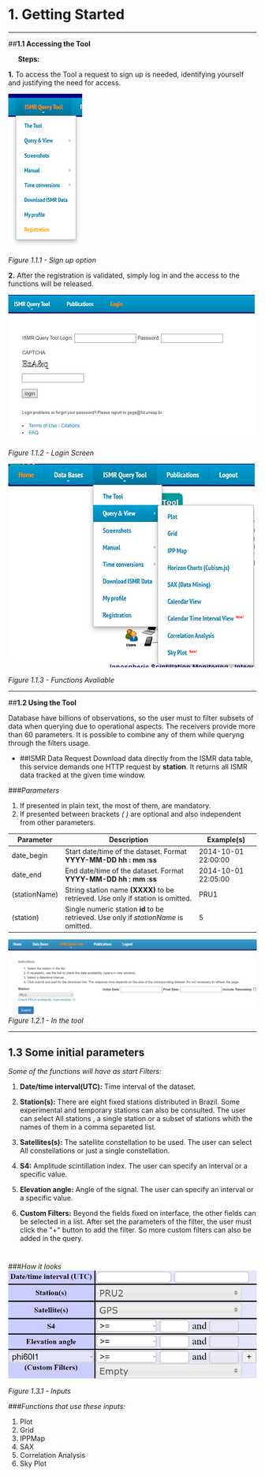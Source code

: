 

# 1. Getting Started

* * *

##**1.1 Accessing the Tool**

&nbsp;&nbsp;&nbsp;&nbsp; **Steps:**

 **1.** To access the Tool a request to sign up is needed, identifying yourself and justifying the need for access.

![SignUp](images/signOp.png)


*Figure 1.1.1 - Sign up option*

 **2.** After the registration is validated, simply log in and the access to the functions will be released.


![Login](images/login.PNG)
  

*Figure 1.1.2 - Login Screen*
 

![Functions](images/functions.png)


*Figure 1.1.3 - Functions Avaliable*

* * *

##**1.2 Using the Tool**

Database have billions of observations, so the user must to filter subsets of data when querying due to operational aspects. The receivers provide more than 60 parameters. It is possible to combine any of them while queryng through the filters usage.


- ##ISMR Data Request
Download data directly from the ISMR data table,
this service demands one HTTP request by **station**. It returns all ISMR data tracked at the given time window.

###*Parameters*
1. If presented in plain text, the most of them, are mandatory.
1. If presented between brackets *( )* are optional and also independent from other parameters.

**Parameter** | **Description** | **Example(s)**
---|---|---
date_begin | Start date/time of the dataset. Format **YYYY-MM-DD hh : mm :ss** | 2014-10-01 22:00:00
date_end | End date/time of the dataset. Format **YYYY-MM-DD hh : mm :ss** | 2014-10-01 22:05:00
(stationName) | String station name **(XXXX)** to be retrieved. Use only if station is omitted. | PRU1
(station) | Single numeric station **id** to be retrieved. Use only if *stationName* is omitted. | 5 


![Data request](images/datarequest.PNG)
*Figure 1.2.1 - In the tool*
* * *

## **1.3 Some initial parameters**

*Some of the functions will have as start Filters:*

1. **Date/time interval(UTC):** Time interval of the dataset.

1. **Station(s):** There are eight fixed stations distributed in Brazil. Some experimental and temporary stations can also be consulted. The user can select All stations , a single station or a subset of stations whith the names of them in a comma separeted list.

1. **Satellites(s):** The satellite constellation to be used. The user can select All constellations or just a single constellation.

1. **S4:** Amplitude scintillation index. The user can specify an interval or a specific value.

1. **Elevation angle:** Angle of the signal. The user can specify an interval or a specific value.

1. **Custom Filters:** Beyond the fields fixed on interface, the other fields can be selected in a list. After set the parameters of the filter, the user must click the "+" button to add the filter. So more custom filters can also be added in the query.

#

###*How it looks*
![Data request](images/parameters.PNG)

*Figure 1.3.1 - Inputs*

###*Functions that use these inputs:*
1. Plot
1. Grid
1. IPPMap
1. SAX
1. Correlation Analysis
1. Sky Plot






